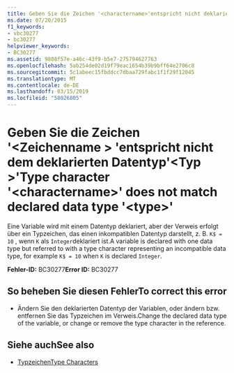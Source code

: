 ```yaml
---
title: Geben Sie die Zeichen '<charactername>'entspricht nicht deklarierten Datentyp'<type>'
ms.date: 07/20/2015
f1_keywords:
- vbc30277
- bc30277
helpviewer_keywords:
- BC30277
ms.assetid: 9808f57e-a46c-43f9-b5e7-275794627763
ms.openlocfilehash: 5ab254de02d19f79eac1654b39b9bff64e2706c8
ms.sourcegitcommit: 5c1abeec15fbddcc7dbaa729fabc1f1f29f12045
ms.translationtype: MT
ms.contentlocale: de-DE
ms.lasthandoff: 03/15/2019
ms.locfileid: "58026805"
---
```

# <a name="type-character-charactername-does-not-match-declared-data-type-type"></a><span data-ttu-id="aae7f-102">Geben Sie die Zeichen '\<Zeichenname > 'entspricht nicht dem deklarierten Datentyp'\<Typ >'</span><span class="sxs-lookup"><span data-stu-id="aae7f-102">Type character '\<charactername>' does not match declared data type '\<type>'</span></span>
<span data-ttu-id="aae7f-103">Eine Variable wird mit einem Datentyp deklariert, aber der Verweis erfolgt über ein Typzeichen, das einen inkompatiblen Datentyp darstellt, z. B. `K$ = 10` , wenn `K` als `Integer`deklariert ist.</span><span class="sxs-lookup"><span data-stu-id="aae7f-103">A variable is declared with one data type but referred to with a type character representing an incompatible data type, for example `K$ = 10` when `K` is declared `Integer`.</span></span>  
  
 <span data-ttu-id="aae7f-104">**Fehler-ID:** BC30277</span><span class="sxs-lookup"><span data-stu-id="aae7f-104">**Error ID:** BC30277</span></span>  
  
## <a name="to-correct-this-error"></a><span data-ttu-id="aae7f-105">So beheben Sie diesen Fehler</span><span class="sxs-lookup"><span data-stu-id="aae7f-105">To correct this error</span></span>  
  
-   <span data-ttu-id="aae7f-106">Ändern Sie den deklarierten Datentyp der Variablen, oder ändern bzw. entfernen Sie das Typzeichen im Verweis.</span><span class="sxs-lookup"><span data-stu-id="aae7f-106">Change the declared data type of the variable, or change or remove the type character in the reference.</span></span>  
  
## <a name="see-also"></a><span data-ttu-id="aae7f-107">Siehe auch</span><span class="sxs-lookup"><span data-stu-id="aae7f-107">See also</span></span>

- [<span data-ttu-id="aae7f-108">Typzeichen</span><span class="sxs-lookup"><span data-stu-id="aae7f-108">Type Characters</span></span>](../../visual-basic/programming-guide/language-features/data-types/type-characters.md)
